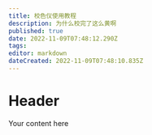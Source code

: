 ```yaml
---
title: 校色仪使用教程
description: 为什么校完了这么黄啊
published: true
date: 2022-11-09T07:48:12.290Z
tags: 
editor: markdown
dateCreated: 2022-11-09T07:48:10.835Z
---
```


# Header
Your content here
